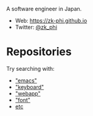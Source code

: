 A software engineer in Japan.

- Web: https://zk-phi.github.io
- Twitter: [@zk_phi](https://twitter.com/zk_phi)

#  Repositories

Try searching with:

- ["emacs"](https://github.com/zk-phi?tab=repositories&q=emacs)
- ["keyboard"](https://github.com/zk-phi?tab=repositories&q=keyboard)
- ["webapp"](https://github.com/zk-phi?tab=repositories&q=webapp)
- ["font"](https://github.com/zk-phi?tab=repositories&q=font)
- [etc](https://github.com/zk-phi?tab=repositories&q=NOT+emacs+NOT+keyboard+NOT+webapp+NOT+font)
